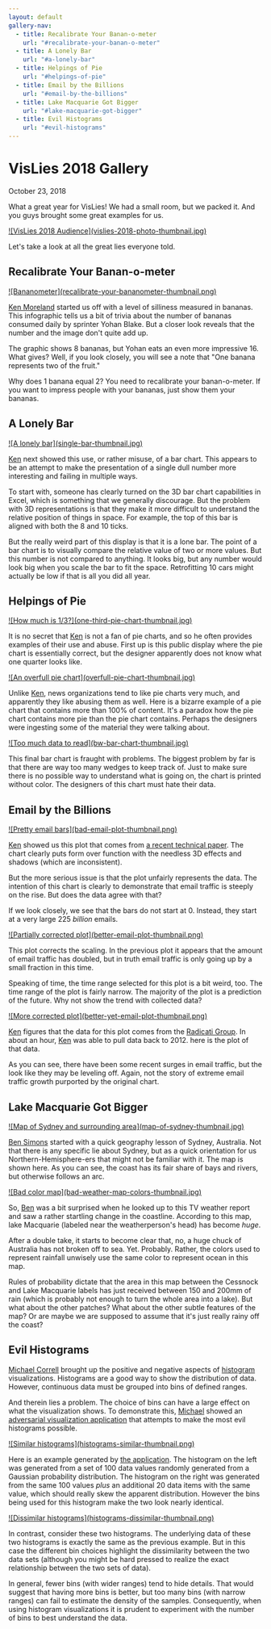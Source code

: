 ```yaml
---
layout: default
gallery-nav:
  - title: Recalibrate Your Banan-o-meter
    url: "#recalibrate-your-banan-o-meter"
  - title: A Lonely Bar
    url: "#a-lonely-bar"
  - title: Helpings of Pie
    url: "#helpings-of-pie"
  - title: Email by the Billions
    url: "#email-by-the-billions"
  - title: Lake Macquarie Got Bigger
    url: "#lake-macquarie-got-bigger"
  - title: Evil Histograms
    url: "#evil-histograms"
---
```


# VisLies 2018 Gallery

October 23, 2018

What a great year for VisLies! We had a small room, but we packed it. And
you guys brought some great examples for us.

<a href="https://drive.google.com/file/d/1duITky6CJKOYgChhlsjJRzUbCdv6VnJZ/view?usp=sharing" class="image-full">
![VisLies 2018 Audience](vislies-2018-photo-thumbnail.jpg)
</a>

Let's take a look at all the great lies everyone told.

## Recalibrate Your Banan-o-meter

<a class="image-right" href="https://drive.google.com/open?id=159eTtIIrBNZ7O7kKO9xaynIYN63diOrq">
![Bananometer](recalibrate-your-bananometer-thumbnail.png)
</a>

[Ken Moreland] started us off with a level of silliness measured in
bananas. This infographic tells us a bit of trivia about the number of
bananas consumed daily by sprinter Yohan Blake. But a closer look reveals
that the number and the image don't quite add up.

The graphic shows 8 bananas, but Yohan eats an even more impressive 16.
What gives? Well, if you look closely, you will see a note that "One
banana represents two of the fruit."

Why does 1 banana equal 2? You need to recalibrate your banan-o-meter. If
you want to impress people with your bananas, just show them your bananas.

## A Lonely Bar

<a href="https://drive.google.com/open?id=1Eb1eJiOvNrsAc5xgyDOOE8v6ftftCieC" class="image-right">
![A lonely bar](single-bar-thumbnail.jpg)
</a>

[Ken][Ken Moreland] next showed this use, or rather misuse, of a bar chart.
This appears to be an attempt to make the presentation of a single dull
number more interesting and failing in multiple ways.

To start with, someone has clearly turned on the 3D bar chart capabilities
in Excel, which is something that we generally discourage. But the problem
with 3D representations is that they make it more difficult to understand
the relative position of things in space. For example, the top of this bar
is aligned with both the 8 and 10 ticks.

But the really weird part of this display is that it is a lone bar. The
point of a bar chart is to visually compare the relative value of two or
more values. But this number is not compared to anything. It looks big, but
any number would look big when you scale the bar to fit the space.
Retrofitting 10 cars might actually be low if that is all you did all year.

## Helpings of Pie

<a href="https://drive.google.com/open?id=1MgCsBS-aWQTabwaTcx1f_LJEYvz6dAy7" class="image-right">
![How much is 1/3?](one-third-pie-chart-thumbnail.jpg)
</a>

It is no secret that [Ken][Ken Moreland] is not a fan of pie charts, and
so he often provides examples of their use and abuse. First up is this
public display where the pie chart is essentially correct, but the designer
apparently does not know what one quarter looks like.

<div class="image-stop" />

<a href="https://drive.google.com/open?id=1f1GJJ4tPaCKEQGzJT-LD2PdPTxPSJtHh" class="image-right">
![An overfull pie chart](overfull-pie-chart-thumbnail.jpg)
</a>

Unlike [Ken][Ken Moreland], news organizations tend to like pie charts very
much, and apparently they like abusing them as well. Here is a bizarre
example of a pie chart that contains more than 100% of content. It's a
paradox how the pie chart contains more pie than the pie chart contains.
Perhaps the designers were ingesting some of the material they were talking
about.

<div class="image-stop" />

<a href="https://drive.google.com/open?id=1vDRh0jzlAEQQO0SGtUqz9VJAacrMH7g7" class="image-right">
![Too much data to read](bw-bar-chart-thumbnail.jpg)
</a>

This final bar chart is fraught with problems. The biggest problem by far
is that there are way too many wedges to keep track of. Just to make sure
there is no possible way to understand what is going on, the chart is
printed without color. The designers of this chart must hate their data.

## Email by the Billions

<a href="https://drive.google.com/open?id=1Q9U_kA-nwt4ZGb9rIv-tDmtaQn_CVDJd" class="image-right">
![Pretty email bars](bad-email-plot-thumbnail.png)
</a>

[Ken][Ken Moreland] showed us this plot that comes from [a recent technical
paper]. The chart clearly puts form over function with the needless 3D
effects and shadows (which are inconsistent).

But the more serious issue is that the plot unfairly represents the data.
The intention of this chart is clearly to demonstrate that email traffic is
steeply on the rise. But does the data agree with that?

If we look closely, we see that the bars do not start at 0. Instead, they
start at a very large 225 _billion_ emails.

<div class="image-stop" />

<a href="https://drive.google.com/open?id=1sUVmzb692XMr0oxw4E5USaOUM4rBrJo5" class="image-right">
![Partially corrected plot](better-email-plot-thumbnail.png)
</a>

This plot corrects the scaling. In the previous plot it appears that the
amount of email traffic has doubled, but in truth email traffic is only
going up by a small fraction in this time.

Speaking of time, the time range selected for this plot is a bit weird,
too. The time range of the plot is fairly narrow. The majority of the plot
is a prediction of the future. Why not show the trend with collected data?

<div class="image-stop" />

<a href="https://drive.google.com/open?id=19fP75sTliw-De_knGZFMfH2gNYderzfI" class="image-right">
![More corrected plot](better-yet-email-plot-thumbnail.png)
</a>

[Ken][Ken Moreland] figures that the data for this plot comes from the
[Radicati Group]. In about an hour, [Ken][Ken Moreland] was able to pull
data back to 2012. here is the plot of that data.

As you can see, there have been some recent surges in email traffic, but
the look like they may be leveling off. Again, not the story of extreme
email traffic growth purported by the original chart.

## Lake Macquarie Got Bigger

<a href="https://drive.google.com/open?id=1Pel1yaTh8vQeG7ssLW0XMhXAHEZ3qAxt" class="image-left">
![Map of Sydney and surrounding area](map-of-sydney-thumbnail.jpg)
</a>

[Ben Simons] started with a quick geography lesson of Sydney, Australia. Not
that there is any specific lie about Sydney, but as a quick orientation for
us Northern-Hemisphere-ers that might not be familiar with it. The map is
shown here. As you can see, the coast has its fair share of bays and
rivers, but otherwise follows an arc.

<div class="image-stop" />

<a href="https://drive.google.com/open?id=1sKzPBT60mIapFRr_icu4vnIeU-QYOFFp" class="image-right">
![Bad color map](bad-weather-map-colors-thumbnail.jpg)
</a>

So, [Ben][Ben Simons] was a bit surprised when he looked up to this TV
weather report and saw a rather startling change in the coastline.
According to this map, lake Macquarie (labeled near the weatherperson's
head) has become _huge_.

After a double take, it starts to become clear that, no, a huge chuck of
Australia has not broken off to sea. Yet. Probably. Rather, the colors used
to represent rainfall unwisely use the same color to represent ocean in
this map.

Rules of probability dictate that the area in this map between the Cessnock
and Lake Macquarie labels has just received between 150 and 200mm of rain
(which is probably not enough to turn the whole area into a lake). But what
about the other patches? What about the other subtle features of the map?
Or are maybe we are supposed to assume that it's just really rainy off the
coast?

## Evil Histograms

[Michael Correll] brought up the positive and negative aspects of
[histogram] visualizations. Histograms are a good way to show the
distribution of data. However, continuous data must be grouped into bins of
defined ranges.

And therein lies a problem. The choice of bins can have a large effect on
what the visualization shows. To demonstrate this, [Michael][Michael
Correll] showed an [adversarial visualization application] that attempts to
make the most evil histograms possible.

<a href="https://drive.google.com/open?id=1Rv9JcCSrPO83W43Sdlx3IEFDBxYD-H9g" class="image-right">
![Similar histograms](histograms-similar-thumbnail.png)
</a>

Here is an example generated by [the application][adversarial visualization
application]. The histogram on the left was generated from a set of 100
data values randomly generated from a Gaussian probability distribution.
The histogram on the right was generated from the same 100 values _plus_ an
additional 20 data items with the same value, which should really skew the
apparent distribution. However the bins being used for this histogram make
the two look nearly identical.

<div class="image-stop" />

<a href="https://drive.google.com/open?id=1veXw6AJJPp2FQmMZFJtWYMoBXqn-whEr" class="image-right">
![Dissimilar histograms](histograms-dissimilar-thumbnail.png)
</a>

In contrast, consider these two histograms. The underlying data of these
two histograms is exactly the same as the previous example. But in this
case the different bin choices highlight the dissimilarity between the two
data sets (although you might be hard pressed to realize the exact
relationship between the two sets of data).

In general, fewer bins (with wider ranges) tend to hide details. That
would suggest that having more bins is better, but too many bins (with
narrow ranges) can fail to estimate the density of the samples.
Consequently, when using histogram visualizations it is prudent to
experiment with the number of bins to best understand the data.



[Ken Moreland]: http://kennethmoreland.com
[Ben Simons]: mailto:bsimons@acm.org
[Michael Correll]: http://correll.io/

[histogram]: https://en.wikipedia.org/wiki/Histogram
[adversarial visualization application]: https://algebraicvis.github.io/SanityCheck/attack/
[a recent technical paper]: http://dx.doi.org/10.1145/3213776
[Radicati Group]: https://www.radicati.com/
